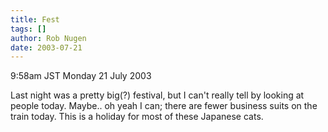 ```yaml
---
title: Fest
tags: []
author: Rob Nugen
date: 2003-07-21
---
```


<p class=date>9:58am JST Monday 21 July 2003</p>

<p>Last night was a pretty big(?) festival, but I can't really tell by
looking at people today.   Maybe.. oh yeah I can; there are fewer
business suits on the train today.  This is a holiday for most of
these Japanese cats.</p>
